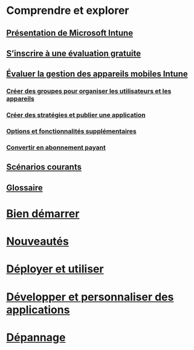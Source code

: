 # <a name="understand-and-explore"></a>Comprendre et explorer
## <a name="introduction-to-intuneintroduction-to-microsoft-intunemd"></a>[Présentation de Microsoft Intune](introduction-to-microsoft-intune.md)
## <a name="sign-up-for-a-free-trialsign-up-for-30-day-trial-microsoft-intunemd"></a>[S’inscrire à une évaluation gratuite](sign-up-for-30-day-trial-microsoft-intune.md)
## <a name="evaluate-intune-mdmmobile-device-management-trial-guide-microsoft-intunemd"></a>[Évaluer la gestion des appareils mobiles Intune](mobile-device-management-trial-guide-microsoft-intune.md)
### <a name="create-groups-to-organize-users-devicesget-started-with-a-30-day-trial-of-microsoft-intune-step-3md"></a>[Créer des groupes pour organiser les utilisateurs et les appareils](get-started-with-a-30-day-trial-of-microsoft-intune-step-3.md)
### <a name="create-policies-and-publish-an-appget-started-with-a-30-day-trial-of-microsoft-intune-step-4md"></a>[Créer des stratégies et publier une application](get-started-with-a-30-day-trial-of-microsoft-intune-step-4.md)
### <a name="other-options-and-extrasget-started-with-a-30-day-trial-of-microsoft-intune-step-6md"></a>[Options et fonctionnalités supplémentaires](get-started-with-a-30-day-trial-of-microsoft-intune-step-6.md)
### <a name="convert-to-a-paid-subscriptionget-started-with-a-30-day-trial-of-microsoft-intune-step-7md"></a>[Convertir en abonnement payant](get-started-with-a-30-day-trial-of-microsoft-intune-step-7.md)
## <a name="common-scenarioscommon-ways-to-use-intunemd"></a>[Scénarios courants](common-ways-to-use-intune.md)
## <a name="glossaryintune-glossarymd"></a>[Glossaire](intune-glossary.md)

# <a name="get-startedintuneget-startedget-started"></a>[Bien démarrer](/intune/get-started/get-started)
# <a name="whats-newintunewhats-newwhats-new-in-microsoft-intune"></a>[Nouveautés](/intune/whats-new/whats-new-in-microsoft-intune)
<!-- # [Plan and Design](/intune/plan-design/ways-to-do-enterprise-mobility) -->
# <a name="deploy-and-useintunedeploy-useoverview-of-device-and-app-lifecycles-in-microsoft-intune"></a>[Déployer et utiliser](/intune/deploy-use/overview-of-device-and-app-lifecycles-in-microsoft-intune)
# <a name="develop-and-customize-appsintunedevelopintune-app-sdk"></a>[Développer et personnaliser des applications](/intune/develop/intune-app-sdk)
# <a name="troubleshootintunetroubleshootgeneral-troubleshooting-tips-for-microsoft-intune"></a>[Dépannage](/intune/troubleshoot/general-troubleshooting-tips-for-microsoft-intune)


<!--HONumber=Nov16_HO5-->


